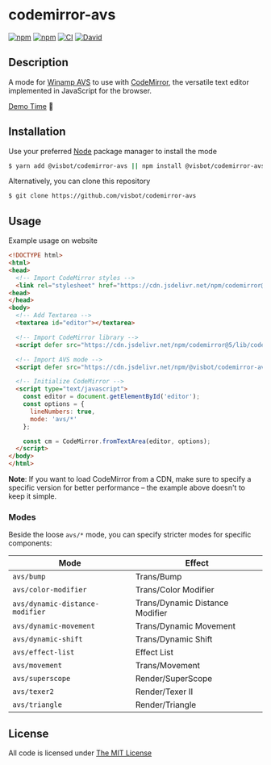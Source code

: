 # codemirror-avs

[![npm](https://flat.badgen.net/npm/license/@visbot/codemirror-avs)](https://www.npmjs.org/package/@visbot/codemirror-avs)
[![npm](https://flat.badgen.net/npm/v/@visbot/codemirror-avs)](https://www.npmjs.org/package/@visbot/codemirror-avs)
[![CI](https://img.shields.io/github/workflow/status/visbot/codemirror-avs/CI?style=flat-square)](https://github.com/visbot/codemirror-avs/actions)
[![David](https://flat.badgen.net/david/dev/visbot/codemirror-avs)](https://david-dm.org/visbot/codemirror-avs?type=dev)

## Description

A mode for [Winamp AVS](https://www.wikiwand.com/en/Advanced_Visualization_Studio) to use with [CodeMirror](https://codemirror.net/), the versatile text editor implemented in JavaScript for the browser.

[Demo Time](https://visbot.github.io/codemirror-avs/) 🙌

## Installation

Use your preferred [Node](https://nodejs.org) package manager to install the mode

```sh
$ yarn add @visbot/codemirror-avs || npm install @visbot/codemirror-avs
```

Alternatively, you can clone this repository

```sh
$ git clone https://github.com/visbot/codemirror-avs
```

## Usage

Example usage on website

```html
<!DOCTYPE html>
<html>
<head>
  <!-- Import CodeMirror styles -->
  <link rel="stylesheet" href="https://cdn.jsdelivr.net/npm/codemirror@5/lib/codemirror.min.css">
<head>
</head>
<body>
  <!-- Add Textarea -->
  <textarea id="editor"></textarea>

  <!-- Import CodeMirror library -->
  <script defer src="https://cdn.jsdelivr.net/npm/codemirror@5/lib/codemirror.min.js"></script>

  <!-- Import AVS mode -->
  <script defer src="https://cdn.jsdelivr.net/npm/@visbot/codemirror-avs@latest/dist/avs.min.js"></script>

  <!-- Initialize CodeMirror -->
  <script type="text/javascript">
    const editor = document.getElementById('editor');
    const options = {
      lineNumbers: true,
      mode: 'avs/*'
    };

    const cm = CodeMirror.fromTextArea(editor, options);
  </script>
</body>
</html>
```

**Note**: If you want to load CodeMirror from a CDN, make sure to specify a specific version for better performance – the example above doesn't to keep it simple.

### Modes

Beside the loose `avs/*` mode, you can specify stricter modes for specific components:

Mode                            | Effect
--------------------------------|-------
`avs/bump`                      | Trans/Bump
`avs/color-modifier`            | Trans/Color Modifier
`avs/dynamic-distance-modifier` | Trans/Dynamic Distance Modifier
`avs/dynamic-movement`          | Trans/Dynamic Movement
`avs/dynamic-shift`             | Trans/Dynamic Shift
`avs/effect-list`               | Effect List
`avs/movement`                  | Trans/Movement
`avs/superscope`                | Render/SuperScope
`avs/texer2`                    | Render/Texer II
`avs/triangle`                  | Render/Triangle

## License

All code is licensed under [The MIT License](http://opensource.org/licenses/MIT)
